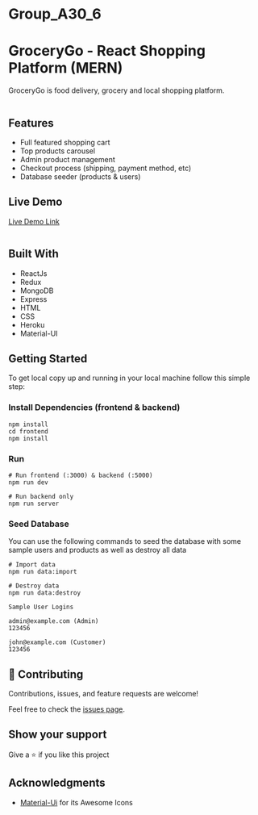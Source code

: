 # Group_A30_6
# GroceryGo - React Shopping Platform  (MERN)

GroceryGo is food delivery, grocery and local shopping platform.

<img src="./docs/gitimage.gif" alt="">

## Features

- Full featured shopping cart
- Top products carousel
- Admin product management
- Checkout process (shipping, payment method, etc)
- Database seeder (products & users)

## Live Demo

[Live Demo Link](https://clone-webapp.web.app/)

<img src="./docs/imageFront.png" alt="">

## Built With

- ReactJs
- Redux
- MongoDB
- Express
- HTML
- CSS
- Heroku
- Material-UI

## Getting Started

To get local copy up and running in your local machine follow this simple step:

### Install Dependencies (frontend & backend)

```
npm install
cd frontend
npm install
```

### Run

```
# Run frontend (:3000) & backend (:5000)
npm run dev

# Run backend only
npm run server
```

### Seed Database

You can use the following commands to seed the database with some sample users and products as well as destroy all data

```
# Import data
npm run data:import

# Destroy data
npm run data:destroy
```

```
Sample User Logins

admin@example.com (Admin)
123456

john@example.com (Customer)
123456
```




## :handshake: Contributing

Contributions, issues, and feature requests are welcome!

Feel free to check the [issues page](https://github.com/juanmndz/react-ecommerce-material/issues).

## Show your support

Give a :star: if you like this project

## Acknowledgments
- [Material-Ui](https://material-ui.com/components/material-icons/) for its Awesome Icons
